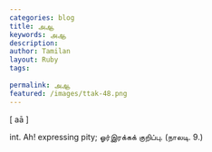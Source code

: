 ```yaml
---
categories: blog
title: அஆ
keywords: அஆ
description: 
author: Tamilan
layout: Ruby
tags: 
 
permalink: அஆ
featured: /images/ttak-48.png
---
```

  
[ aā ]  
  
int. Ah! expressing pity; ஓர்இரக்கக் குறிப்பு. (நாலடி. 9.)